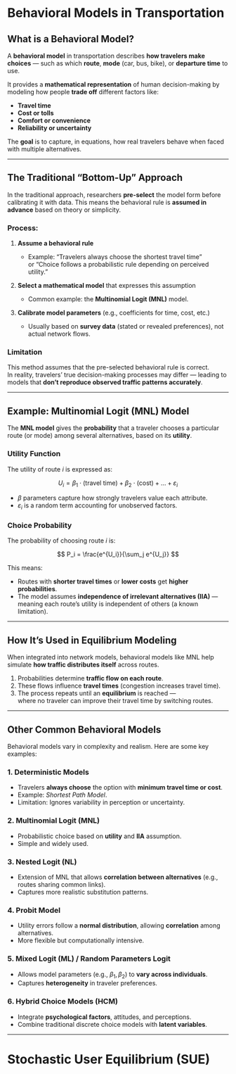 # Behavioral Models in Transportation

## What is a Behavioral Model?

A **behavioral model** in transportation describes **how travelers make choices** — such as which **route**, **mode** (car, bus, bike), or **departure time** to use.

It provides a **mathematical representation** of human decision-making by modeling how people **trade off** different factors like:

- **Travel time**
- **Cost or tolls**
- **Comfort or convenience**
- **Reliability or uncertainty**

The **goal** is to capture, in equations, how real travelers behave when faced with multiple alternatives.

---

## The Traditional “Bottom-Up” Approach

In the traditional approach, researchers **pre-select** the model form before calibrating it with data. This means the behavioral rule is **assumed in advance** based on theory or simplicity.

### Process:
1. **Assume a behavioral rule**
   - Example: “Travelers always choose the shortest travel time”  
     or “Choice follows a probabilistic rule depending on perceived utility.”

2. **Select a mathematical model** that expresses this assumption  
   - Common example: the **Multinomial Logit (MNL)** model.

3. **Calibrate model parameters** (e.g., coefficients for time, cost, etc.)  
   - Usually based on **survey data** (stated or revealed preferences), not actual network flows.

### Limitation
This method assumes that the pre-selected behavioral rule is correct.  
In reality, travelers’ true decision-making processes may differ — leading to models that **don’t reproduce observed traffic patterns accurately**.

---

## Example: Multinomial Logit (MNL) Model

The **MNL model** gives the **probability** that a traveler chooses a particular route (or mode) among several alternatives, based on its **utility**.

### Utility Function
The utility of route *i* is expressed as:

$$
U_i = \beta_1 \cdot (\text{travel time}) + \beta_2 \cdot (\text{cost}) + \dots + \varepsilon_i
$$

- $\beta$ parameters capture how strongly travelers value each attribute.  
- $\varepsilon_i$ is a random term accounting for unobserved factors.

### Choice Probability
The probability of choosing route *i* is:

$$
P_i = \frac{e^{U_i}}{\sum_j e^{U_j}}
$$

This means:
- Routes with **shorter travel times** or **lower costs** get **higher probabilities**.  
- The model assumes **independence of irrelevant alternatives (IIA)** — meaning each route’s utility is independent of others (a known limitation).

---

## How It’s Used in Equilibrium Modeling

When integrated into network models, behavioral models like MNL help simulate **how traffic distributes itself** across routes.

1. Probabilities determine **traffic flow on each route**.  
2. These flows influence **travel times** (congestion increases travel time).  
3. The process repeats until an **equilibrium** is reached —  
   where no traveler can improve their travel time by switching routes.  
   
---

## Other Common Behavioral Models

Behavioral models vary in complexity and realism. Here are some key examples:

### 1. **Deterministic Models**
- Travelers **always choose** the option with **minimum travel time or cost**.  
- Example: *Shortest Path Model*.  
- Limitation: Ignores variability in perception or uncertainty.

### 2. **Multinomial Logit (MNL)**
- Probabilistic choice based on **utility** and **IIA** assumption.  
- Simple and widely used.

### 3. **Nested Logit (NL)**
- Extension of MNL that allows **correlation between alternatives** (e.g., routes sharing common links).  
- Captures more realistic substitution patterns.

### 4. **Probit Model**
- Utility errors follow a **normal distribution**, allowing **correlation** among alternatives.  
- More flexible but computationally intensive.

### 5. **Mixed Logit (ML) / Random Parameters Logit**
- Allows model parameters (e.g., $\beta_1, \beta_2$) to **vary across individuals**.  
- Captures **heterogeneity** in traveler preferences.

### 6. **Hybrid Choice Models (HCM)**
- Integrate **psychological factors**, attitudes, and perceptions.  
- Combine traditional discrete choice models with **latent variables**.

---

# Stochastic User Equilibrium (SUE)

